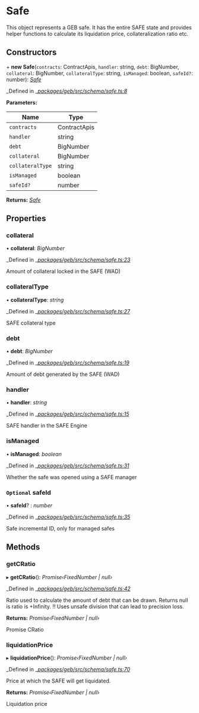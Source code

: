 # Safe

This object represents a GEB safe. It has the entire SAFE state and provides helper functions to calculate its liquidation price, collateralization ratio etc.

## Constructors

\+ **new Safe**(`contracts`: ContractApis, `handler`: string, `debt`: BigNumber, `collateral`: BigNumber, `collateralType`: string, `isManaged`: boolean, `safeId?`: number): [_Safe_](safe.md)

_Defined in _[_packages/geb/src/schema/safe.ts:8_](https://github.com/reflexer-labs/geb.js/blob/30c41df/packages/geb/src/schema/safe.ts#L8)

**Parameters:**

| Name             | Type         |
| ---------------- | ------------ |
| `contracts`      | ContractApis |
| `handler`        | string       |
| `debt`           | BigNumber    |
| `collateral`     | BigNumber    |
| `collateralType` | string       |
| `isManaged`      | boolean      |
| `safeId?`        | number       |

**Returns:** [_Safe_](safe.md)

## Properties

### collateral

• **collateral**: _BigNumber_

_Defined in _[_packages/geb/src/schema/safe.ts:23_](https://github.com/reflexer-labs/geb.js/blob/30c41df/packages/geb/src/schema/safe.ts#L23)

Amount of collateral locked in the SAFE (WAD)

### collateralType

• **collateralType**: _string_

_Defined in _[_packages/geb/src/schema/safe.ts:27_](https://github.com/reflexer-labs/geb.js/blob/30c41df/packages/geb/src/schema/safe.ts#L27)

SAFE collateral type

### debt

• **debt**: _BigNumber_

_Defined in _[_packages/geb/src/schema/safe.ts:19_](https://github.com/reflexer-labs/geb.js/blob/30c41df/packages/geb/src/schema/safe.ts#L19)

Amount of debt generated by the SAFE (WAD)

### handler

• **handler**: _string_

_Defined in _[_packages/geb/src/schema/safe.ts:15_](https://github.com/reflexer-labs/geb.js/blob/30c41df/packages/geb/src/schema/safe.ts#L15)

SAFE handler in the SAFE Engine

### isManaged

• **isManaged**: _boolean_

_Defined in _[_packages/geb/src/schema/safe.ts:31_](https://github.com/reflexer-labs/geb.js/blob/30c41df/packages/geb/src/schema/safe.ts#L31)

Whether the safe was opened using a SAFE manager

### `Optional` safeId

• **safeId**? : _number_

_Defined in _[_packages/geb/src/schema/safe.ts:35_](https://github.com/reflexer-labs/geb.js/blob/30c41df/packages/geb/src/schema/safe.ts#L35)

Safe incremental ID, only for managed safes

## Methods

### getCRatio

▸ **getCRatio**(): _Promise‹FixedNumber | null›_

_Defined in _[_packages/geb/src/schema/safe.ts:42_](https://github.com/reflexer-labs/geb.js/blob/30c41df/packages/geb/src/schema/safe.ts#L42)

Ratio used to calculate the amount of debt that can be drawn. Returns null is ratio is +Infinity. !! Uses unsafe division that can lead to precision loss.

**Returns:** _Promise‹FixedNumber | null›_

Promise CRatio

### liquidationPrice

▸ **liquidationPrice**(): _Promise‹FixedNumber | null›_

_Defined in _[_packages/geb/src/schema/safe.ts:70_](https://github.com/reflexer-labs/geb.js/blob/30c41df/packages/geb/src/schema/safe.ts#L70)

Price at which the SAFE will get liquidated.

**Returns:** _Promise‹FixedNumber | null›_

&#x20;Liquidation price
